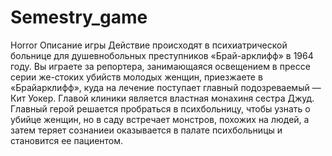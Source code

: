 # Semestry_game
Horror
Описание игры
Действие происходят в психиатрической больнице для душевнобольных преступников «Брай-арклифф» в 1964 году. Вы играете за репортера, занимающаяся освещением в прессе серии же-стоких убийств молодых женщин, приезжаете в «Брайарклифф», куда на лечение поступает главный подозреваемый — Кит Уокер. Главой клиники является властная монахиня сестра Джуд. Главный герой решается пробраться в психбольницу, чтобы узнать о убийце женщин, но в саду встречает монстров, похожих на людей, а затем теряет сознаниеи оказывается в палате психбольницы и становится ее пациентом.
